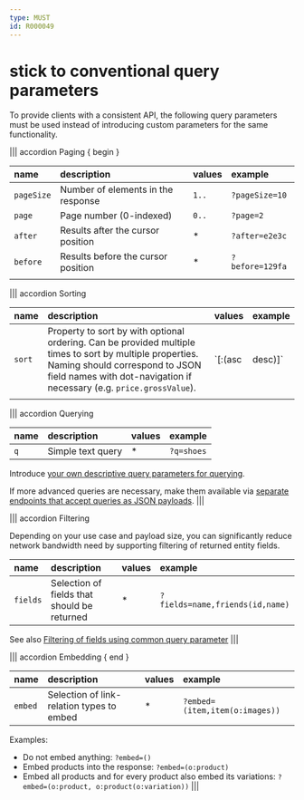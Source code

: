 ```yaml
---
type: MUST
id: R000049
---
```


# stick to conventional query parameters

To provide clients with a consistent API, the following query parameters must be used instead of introducing custom parameters for the same functionality.

||| accordion Paging { begin }

| name       | description                        | values | example         |
| :--------- | :--------------------------------- | :----- | :-------------- |
| `pageSize` | Number of elements in the response | `1..`  | `?pageSize=10`  |
| `page`     | Page number (0-indexed)            | `0..`  | `?page=2`       |
| `after`    | Results after the cursor position  | \*     | `?after=e2e3c`  |
| `before`   | Results before the cursor position | \*     | `?before=129fa` |
|||

||| accordion Sorting

| name   | description                                                                                                                                                                                                         | values                 | example                 |
| :----- | :------------------------------------------------------------------------------------------------------------------------------------------------------------------------------------------------------------------ | :--------------------- | :---------------------- |
| `sort` | Property to sort by with optional ordering. Can be provided multiple times to sort by multiple properties. Naming should correspond to JSON field names with dot-navigation if necessary (e.g. `price.grossValue`). | `<field>[:(asc|desc)]` | `?sort=price:desc,name` |
|||

||| accordion Querying

| name | description       | values | example    |
| :--- | :---------------- | :----- | :--------- |
| `q`  | Simple text query | \*     | `?q=shoes` |

Introduce [your own descriptive query parameters for querying](./guidelines/020_guidelines/060_resources/2100_must-use-query-parameters-for-basic-search-or-filtering.md).

If more advanced queries are necessary, make them available via [separate endpoints that accept queries as JSON payloads](./guidelines/020_guidelines/060_resources/2110_use-json-for-advanced-querying-and-filtering.md).
|||

||| accordion Filtering

Depending on your use case and payload size, you can significantly reduce network bandwidth need by supporting filtering of returned entity fields.

| name     | description                                 | values | example                         |
| :------- | :------------------------------------------ | :----- | :------------------------------ |
| `fields` | Selection of fields that should be returned | \*     | `?fields=name,friends(id,name)` |

See also [Filtering of fields using common query parameter](./guidelines/020_guidelines/050_naming-conventions/2080_should-support-filtering-of-fields-using-common-query-parameter.md)
|||

||| accordion Embedding { end }

| name    | description                               | values | example                        |
| :------ | :---------------------------------------- | :----- | :----------------------------- |
| `embed` | Selection of link-relation types to embed | \*     | `?embed=(item,item(o:images))` |

Examples:

- Do not embed anything: `?embed=()`
- Embed products into the response: `?embed=(o:product)`
- Embed all products and for every product also embed its variations: `?embed=(o:product, o:product(o:variation))`
|||
